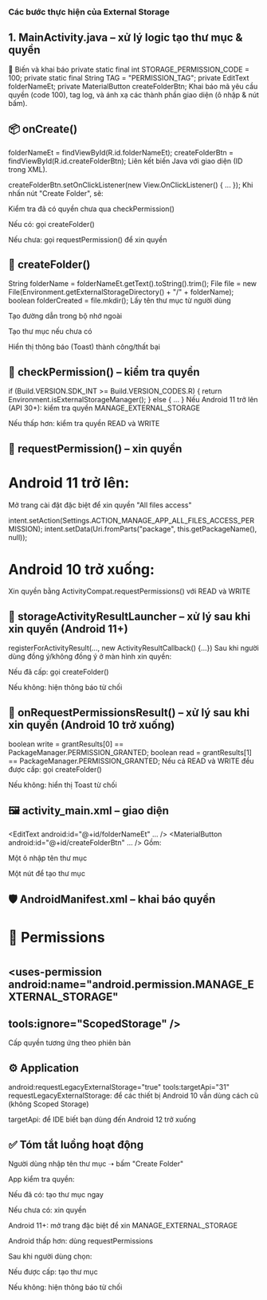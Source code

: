 ### Các bước thực hiện của External Storage 

## 1. MainActivity.java – xử lý logic tạo thư mục & quyền
   🧩 Biến và khai báo
   private static final int STORAGE_PERMISSION_CODE = 100;
   private static final String TAG = "PERMISSION_TAG";
   private EditText folderNameEt;
   private MaterialButton createFolderBtn;
   Khai báo mã yêu cầu quyền (code 100), tag log, và ánh xạ các thành phần giao diện (ô nhập & nút bấm).

## 📦 onCreate()
folderNameEt = findViewById(R.id.folderNameEt);
createFolderBtn = findViewById(R.id.createFolderBtn);
Liên kết biến Java với giao diện (ID trong XML).

createFolderBtn.setOnClickListener(new View.OnClickListener() {
...
});
Khi nhấn nút "Create Folder", sẽ:

Kiểm tra đã có quyền chưa qua checkPermission()

Nếu có: gọi createFolder()

Nếu chưa: gọi requestPermission() để xin quyền

## 📂 createFolder()
String folderName = folderNameEt.getText().toString().trim();
File file = new File(Environment.getExternalStorageDirectory() + "/" + folderName);
boolean folderCreated = file.mkdir();
Lấy tên thư mục từ người dùng

Tạo đường dẫn trong bộ nhớ ngoài

Tạo thư mục nếu chưa có

Hiển thị thông báo (Toast) thành công/thất bại

## 🔐 checkPermission() – kiểm tra quyền
if (Build.VERSION.SDK_INT >= Build.VERSION_CODES.R) {
return Environment.isExternalStorageManager();
} else {
...
}
Nếu Android 11 trở lên (API 30+): kiểm tra quyền MANAGE_EXTERNAL_STORAGE

Nếu thấp hơn: kiểm tra quyền READ và WRITE

## 🔐 requestPermission() – xin quyền
# Android 11 trở lên:

Mở trang cài đặt đặc biệt để xin quyền "All files access"

intent.setAction(Settings.ACTION_MANAGE_APP_ALL_FILES_ACCESS_PERMISSION);
intent.setData(Uri.fromParts("package", this.getPackageName(), null));

# Android 10 trở xuống:

Xin quyền bằng ActivityCompat.requestPermissions() với READ và WRITE

## 🔄 storageActivityResultLauncher – xử lý sau khi xin quyền (Android 11+)
registerForActivityResult(..., new ActivityResultCallback<ActivityResult>() {...})
Sau khi người dùng đồng ý/không đồng ý ở màn hình xin quyền:

Nếu đã cấp: gọi createFolder()

Nếu không: hiện thông báo từ chối

## 🔄 onRequestPermissionsResult() – xử lý sau khi xin quyền (Android 10 trở xuống)
boolean write = grantResults[0] == PackageManager.PERMISSION_GRANTED;
boolean read = grantResults[1] == PackageManager.PERMISSION_GRANTED;
Nếu cả READ và WRITE đều được cấp: gọi createFolder()

Nếu không: hiển thị Toast từ chối

## 🖼️ activity_main.xml – giao diện
<EditText android:id="@+id/folderNameEt" ... />
<MaterialButton android:id="@+id/createFolderBtn" ... />
Gồm:

Một ô nhập tên thư mục

Một nút để tạo thư mục

## 🛡️ AndroidManifest.xml – khai báo quyền
# 🔧 Permissions

# <!-- Android < 11 -->
## <uses-permission android:name="android.permission.READ_EXTERNAL_STORAGE"/>
## <uses-permission android:name="android.permission.WRITE_EXTERNAL_STORAGE"/>

# <!-- Android >= 11 -->
## <uses-permission android:name="android.permission.MANAGE_EXTERNAL_STORAGE"
##  tools:ignore="ScopedStorage" />
Cấp quyền tương ứng theo phiên bản

## ⚙️ Application
android:requestLegacyExternalStorage="true"
tools:targetApi="31"
requestLegacyExternalStorage: để các thiết bị Android 10 vẫn dùng cách cũ (không Scoped Storage)

targetApi: để IDE biết bạn dùng đến Android 12 trở xuống

## ✅ Tóm tắt luồng hoạt động
Người dùng nhập tên thư mục ➝ bấm "Create Folder"

App kiểm tra quyền:

Nếu đã có: tạo thư mục ngay

Nếu chưa có: xin quyền

Android 11+: mở trang đặc biệt để xin MANAGE_EXTERNAL_STORAGE

Android thấp hơn: dùng requestPermissions

Sau khi người dùng chọn:

Nếu được cấp: tạo thư mục

Nếu không: hiện thông báo từ chối

